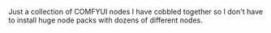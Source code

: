 Just a collection of COMFYUI nodes I have cobbled together so I don't have to install huge node packs with dozens of different nodes.
